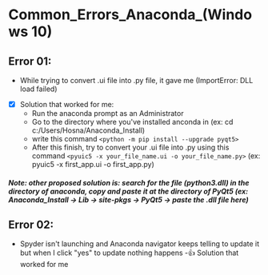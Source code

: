 # Common_Errors_Anaconda_(Windows 10)
## Error 01:
* While trying to convert .ui file into .py file, it gave me (ImportError: DLL load failed)
-[x] Solution that worked for me: 
    - Run the anaconda prompt as an Administrator
    - Go to the directory where you've installed anconda in (ex: cd c:/Users/Hosna/Anaconda_Install)
    - write this command `<python -m pip install --upgrade pyqt5>`
    - After this finish, try to convert your .ui file into .py using this command `<pyuic5 -x your_file_name.ui -o your_file_name.py>` (ex: pyuic5 -x first_app.ui -o first_app.py)

##### Note: other proposed solution is: search for the file (python3.dll) in the directory of anaconda, copy and paste it at the directory of PyQt5 (ex: Anaconda_Install -> Lib -> site-pkgs -> PyQt5 -> paste the .dll file here)

## Error 02:
* Spyder isn't launching and Anaconda navigator keeps telling to update it but when I click "yes" to update nothing happens
-:+1: Solution that worked for me